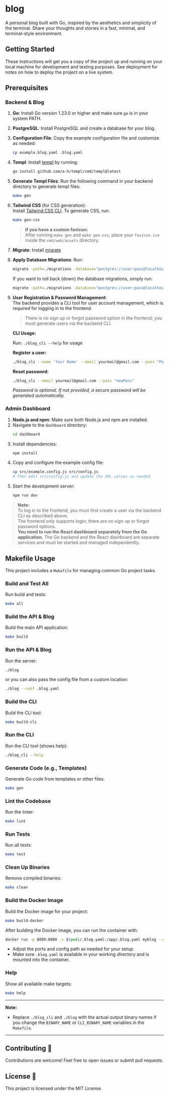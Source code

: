 # blog

A personal blog built with Go, inspired by the aesthetics and simplicity of the terminal. Share your thoughts and stories in a fast, minimal, and terminal-style environment.

## Getting Started

These instructions will get you a copy of the project up and running on your local machine for development and testing purposes. See deployment for notes on how to deploy the project on a live system.

## Prerequisites

### Backend & Blog

1. **Go**: Install Go version 1.23.0 or higher and make sure `go` is in your system PATH.
2. **PostgreSQL**: Install PostgreSQL and create a database for your blog.
3. **Configuration File**: Copy the example configuration file and customize as needed:
   ```bash
   cp example.blog.yaml .blog.yaml
   ```
4. **Templ**: Install [templ](https://github.com/a-h/templ) by running:
   ```bash
   go install github.com/a-h/templ/cmd/templ@latest
   ```
5. **Generate Templ Files**: Run the following command in your backend directory to generate templ files:
   ```bash
   make gen
   ```
6. **Tailwind CSS** (for CSS generation):  
   Install [Tailwind CSS CLI](https://tailwindcss.com/blog/standalone-cli).
   To generate CSS, run:
   ```bash
   make gen-css
   ```
   > **If you have a custom favicon:**  
   > After running `make gen` and `make gen-css`, place your `favicon.ico` inside the `cmd/web/assets` directory.

7. **Migrate**: Install [migrate](https://github.com/golang-migrate/migrate)
8. **Apply Database Migrations**: Run:
   ```bash
   migrate -path=./migrations -database="postgres://user:pass@localhost:port/dbName?sslmode=disable" up
   ```
   If you want to roll back (down) the database migrations, simply run:
   ```bash
   migrate -path=./migrations -database="postgres://user:pass@localhost:port/dbName?sslmode=disable" down
   ```
9. **User Registration & Password Management**:  
   The backend provides a CLI tool for user account management, which is required for logging in to the frontend.  
   > There is no sign up or forgot password option in the frontend; you must generate users via the backend CLI.

   **CLI Usage:**
    
    Run: `./blog_cli --help` for usage

   **Register a user:**
   ```bash
   ./blog_cli --name 'Your Name' --email yourmail@gmail.com --pass "Pass"
   ```

   **Reset password:**
   ```bash
   ./blog_cli --email yourmail@gmail.com --pass "newPass"
   ```

   *Password is optional. If not provided, a secure password will be generated automatically.*


### Admin Dashboard

1. **Node.js and npm**: Make sure both Node.js and npm are installed.
2. Navigate to the `dashboard` directory:
   ```bash
   cd dashboard
   ```
3. Install dependencies:
   ```bash
   npm install
   ```
4. Copy and configure the example config file:
   ```bash
   cp src/example.config.js src/config.js
   # Then edit src/config.js and update the URL values as needed
   ```
5. Start the development server:
   ```bash
   npm run dev
   ```

> **Note:**  
> To log in to the frontend, you must first create a user via the backend CLI as described above.  
> The frontend only supports login; there are no sign up or forgot password options.  
> **You need to run the React dashboard separately from the Go application.** The Go backend and the React dashboard are separate services and must be started and managed independently.

## Makefile Usage

This project includes a `Makefile` for managing common Go project tasks.

### Build and Test All

Run build and tests:
```bash
make all
```

### Build the API & Blog 

Build the main API application:
```bash
make build
```

### Run the API & Blog 

Run the server:
```bash
./blog
```
or you can also pass the config file from a custom location:
```bash
./blog --conf .blog.yaml
```

### Build the CLI

Build the CLI tool:
```bash
make build-cli
```

### Run the CLI

Run the CLI tool (shows help):
```bash
./blog_cli --help
```

### Generate Code (e.g., Templates)

Generate Go code from templates or other files:
```bash
make gen
```

### Lint the Codebase

Run the linter:
```bash
make lint
```

### Run Tests

Run all tests:
```bash
make test
```

### Clean Up Binaries

Remove compiled binaries:
```bash
make clean
```

### Build the Docker Image

Build the Docker image for your project:
```bash
make build-docker
```

After building the Docker image, you can run the container with:
```bash
docker run -p 8080:8080 -v $(pwd)/.blog.yaml:/app/.blog.yaml myblog --conf /app/.blog.yaml
```
- Adjust the ports and config path as needed for your setup.
- Make sure `.blog.yaml` is available in your working directory and is mounted into the container.


### Help

Show all available make targets:
```bash
make help
```

---

**Note:**  
- Replace `./blog_cli` and `./blog` with the actual output binary names if you change the `BINARY_NAME` or `CLI_BINARY_NAME` variables in the `Makefile`.

---

## Contributing 🤝

Contributions are welcome! Feel free to open issues or submit pull requests.

## License 📜

This project is licensed under the MIT License.
